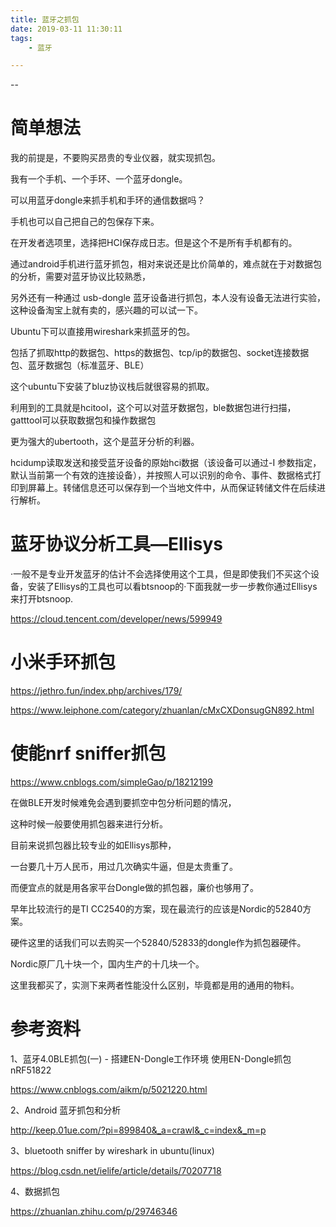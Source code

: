 ```yaml
---
title: 蓝牙之抓包
date: 2019-03-11 11:30:11
tags:
	- 蓝牙

---
```




--

# 简单想法

我的前提是，不要购买昂贵的专业仪器，就实现抓包。



我有一个手机、一个手环、一个蓝牙dongle。

可以用蓝牙dongle来抓手机和手环的通信数据吗？



手机也可以自己把自己的包保存下来。

在开发者选项里，选择把HCI保存成日志。但是这个不是所有手机都有的。



通过android手机进行蓝牙抓包，相对来说还是比价简单的，难点就在于对数据包的分析，需要对蓝牙协议比较熟悉，

另外还有一种通过 usb-dongle 蓝牙设备进行抓包，本人没有设备无法进行实验，这种设备淘宝上就有卖的，感兴趣的可以试一下。



Ubuntu下可以直接用wireshark来抓蓝牙的包。



包括了抓取http的数据包、https的数据包、tcp/ip的数据包、socket连接数据包、蓝牙数据包（标准蓝牙、BLE）

这个ubuntu下安装了bluz协议栈后就很容易的抓取。

利用到的工具就是hcitool，这个可以对蓝牙数据包，ble数据包进行扫描，gatttool可以获取数据包和操作数据包

更为强大的ubertooth，这个是蓝牙分析的利器。



hcidump读取发送和接受蓝牙设备的原始hci数据（该设备可以通过-I 参数指定，默认当前第一个有效的连接设备），并按照人可以识别的命令、事件、数据格式打印到屏幕上。转储信息还可以保存到一个当地文件中，从而保证转储文件在后续进行解析。



# 蓝牙协议分析工具—Ellisys

·一般不是专业开发蓝牙的估计不会选择使用这个工具，但是即使我们不买这个设备，安装了Ellisys的工具也可以看btsnoop的·下面我就一步一步教你通过Ellisys来打开btsnoop.



https://cloud.tencent.com/developer/news/599949



# 小米手环抓包

https://jethro.fun/index.php/archives/179/

https://www.leiphone.com/category/zhuanlan/cMxCXDonsugGN892.html

# 使能nrf sniffer抓包

https://www.cnblogs.com/simpleGao/p/18212199

 在做BLE开发时候难免会遇到要抓空中包分析问题的情况，

这种时候一般要使用抓包器来进行分析。

目前来说抓包器比较专业的如Ellisys那种，

一台要几十万人民币，用过几次确实牛逼，但是太贵重了。

而便宜点的就是用各家平台Dongle做的抓包器，廉价也够用了。

早年比较流行的是TI CC2540的方案，现在最流行的应该是Nordic的52840方案。

 硬件这里的话我们可以去购买一个52840/52833的dongle作为抓包器硬件。

Nordic原厂几十块一个，国内生产的十几块一个。

这里我都买了，实测下来两者性能没什么区别，毕竟都是用的通用的物料。



# 参考资料

1、蓝牙4.0BLE抓包(一) - 搭建EN-Dongle工作环境 使用EN-Dongle抓包 nRF51822

https://www.cnblogs.com/aikm/p/5021220.html

2、Android 蓝牙抓包和分析

http://keep.01ue.com/?pi=899840&_a=crawl&_c=index&_m=p

3、bluetooth sniffer by wireshark in ubuntu(linux)

https://blog.csdn.net/ielife/article/details/70207718

4、数据抓包

https://zhuanlan.zhihu.com/p/29746346